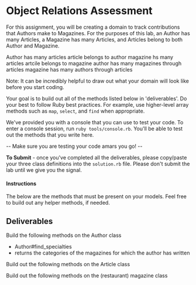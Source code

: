 # Object Relations Assessment

For this assignment, you will be creating a domain to track contributions that Authors make to Magazines. For the purposes of this lab, an Author has many Articles, a Magazine has many Articles, and Articles belong to both Author and Magazine.

Author has many articles
article belongs to author
magazine hs many articles
artcile belongs to magazine
author has many magazines through articles
magazine has many authors through articles

Note: It can be incredibly helpful to draw out what your domain will look like before you start coding.

Your goal is to build out all of the methods listed below in 'deliverables'. Do your best to follow Ruby best practices. For example, use higher-level array methods such as `map`, `select`, and `find` when appropriate.

We've provided you with a console that you can use to test your code. To enter a console session, run `ruby tools/console.rb`. You'll be able to test out the methods that you write here.

  --  Make sure you are testing your code amars you go! --

**To Submit** - once you've completed all the deliverables, please copy/paste your three class definitions into the `solution.rb` file. Please don't submit the lab until we give you the signal.

#### Instructions

The below are the methods that must be present on your models. Feel free to build out any helper methods, if needed.

## Deliverables

Build the following methods on the Author class

<!-- + Author.all
  + should return all of the authors -->
<!-- + Author#articles
  + returns a list of articles the author has written -->
<!-- + Author#magazines
  + should return a list of magazines for which the author has written   -->
<!-- + Author#add_article(title, magazine)
  + given a title and a magazine, creates a new article and associates it with that author and that magazine. -->
+  Author#find_specialties
  + returns the categories of the magazines for which the author has written

Build out the following methods on the Article class

<!-- + Article.all
  + returns all of the articles -->
  <!-- Article#title
  + returns the title for that given article
+ Article#author
  + returns the author for that given article
+ Article#magazine
  + returns the (restaurant) magazine for that given article -->

Build out the following methods on the (restaurant) magazine class

<!-- + Magazine.all
  + returns an array of all magazines -->
<!-- + Magazine.find_by_name(name)
  + given a string of magazine name, returns the first magazine that matches -->
<!-- + Magazine#article_titles
  + returns a list of the titles of all articles written for that magazine -->

